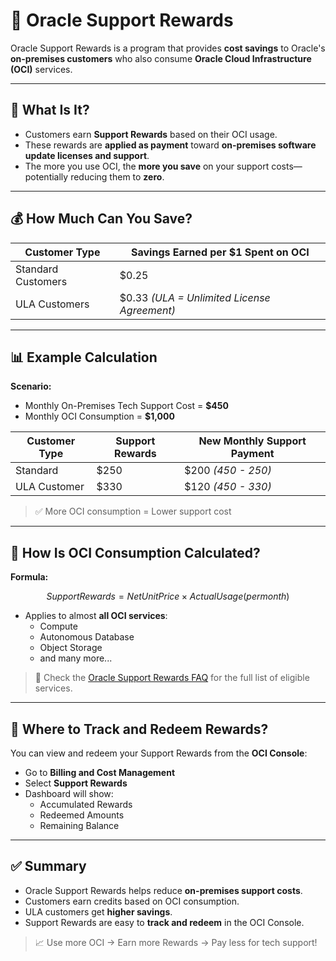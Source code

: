 # 💸 Oracle Support Rewards

Oracle Support Rewards is a program that provides **cost savings** to Oracle's **on-premises customers** who also consume **Oracle Cloud Infrastructure (OCI)** services.

---

## 🎯 What Is It?

- Customers earn **Support Rewards** based on their OCI usage.
- These rewards are **applied as payment** toward **on-premises software update licenses and support**.
- The more you use OCI, the **more you save** on your support costs—potentially reducing them to **zero**.

---

## 💰 How Much Can You Save?

| Customer Type       | Savings Earned per $1 Spent on OCI |
|---------------------|-------------------------------------|
| Standard Customers  | $0.25                              |
| ULA Customers       | $0.33 *(ULA = Unlimited License Agreement)* |

---

## 📊 Example Calculation

**Scenario:**

- Monthly On-Premises Tech Support Cost = **$450**
- Monthly OCI Consumption = **$1,000**

| Customer Type  | Support Rewards | New Monthly Support Payment |
|----------------|------------------|------------------------------|
| Standard       | $250             | $200 *(450 - 250)*          |
| ULA Customer   | $330             | $120 *(450 - 330)*          |

> ✅ More OCI consumption = Lower support cost

---

## 🧮 How Is OCI Consumption Calculated?

**Formula:**
```math
Support Rewards = Net Unit Price × Actual Usage (per month)
```


- Applies to almost **all OCI services**:
  - Compute
  - Autonomous Database
  - Object Storage
  - and many more...

> 📌 Check the [Oracle Support Rewards FAQ](#) for the full list of eligible services.

---

## 📍 Where to Track and Redeem Rewards?

You can view and redeem your Support Rewards from the **OCI Console**:

- Go to **Billing and Cost Management**
- Select **Support Rewards**
- Dashboard will show:
  - Accumulated Rewards
  - Redeemed Amounts
  - Remaining Balance

---

## ✅ Summary

- Oracle Support Rewards helps reduce **on-premises support costs**.
- Customers earn credits based on OCI consumption.
- ULA customers get **higher savings**.
- Support Rewards are easy to **track and redeem** in the OCI Console.

> 📈 Use more OCI → Earn more Rewards → Pay less for tech support!
